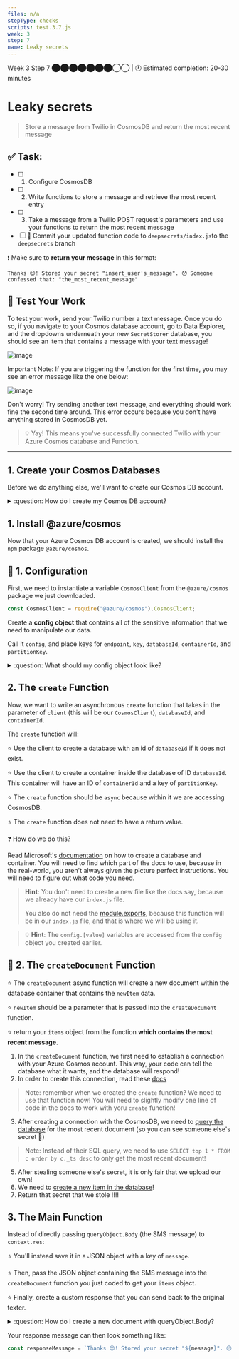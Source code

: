```yaml
---
files: n/a
stepType: checks
scripts: test.3.7.js
week: 3
step: 7
name: Leaky secrets
---
```


Week 3 Step 7 ⬤⬤⬤⬤⬤⬤⬤◯◯ | 🕐 Estimated completion: 20-30 minutes

# Leaky secrets
> Store a message from Twilio in CosmosDB and return the most recent message

## ✅  Task:
- [ ]  1. Configure CosmosDB
- [ ]  2. Write functions to store a message and retrieve the most recent entry
- [ ]  3. Take a message from a Twilio POST request's parameters and use your functions to return the most recent message
- [ ] 🚀 Commit your updated function code to `deepsecrets/index.js`to the `deepsecrets` branch

❗ Make sure to **return your message** in this format:
```
Thanks 😊! Stored your secret "insert_user's_message". 😯 Someone confessed that: "the_most_recent_message"
```

## 🚧 Test Your Work

To test your work, send your Twilio number a text message. Once you do so, if you navigate to your Cosmos database account, go to Data Explorer, and the dropdowns underneath your new `SecretStorer` database, you should see an item that contains a message with your text message!

![image](https://user-images.githubusercontent.com/49426183/120911610-99c41000-c63d-11eb-88cc-601c61585e87.png)

Important Note: If you are triggering the function for the first time, you may see an error message like the one below: 

![image](https://user-images.githubusercontent.com/49426183/120911569-46ea5880-c63d-11eb-89c3-18c0205dcef4.png)

Don't worry! Try sending another text message, and everything should work fine the second time around. This error occurs because you don't have anything stored in CosmosDB yet.

> 💡 Yay! This means you've successfully connected Twilio with your Azure Cosmos database and Function.

---

## 1. Create your Cosmos Databases

Before we do anything else, we'll want to create our Cosmos DB account.

<details>
<summary>:question: How do I create my Cosmos DB account?</summary>

1. Navigate to your Azure Portal and click on `Azure Cosmos DB` under Azure Services.

![image](https://user-images.githubusercontent.com/49426183/120911257-90857400-c63a-11eb-9046-d9a7401e24af.png)

2. Click `Create Azure Cosmos DB Account`.

![image](https://user-images.githubusercontent.com/49426183/120911303-405ae180-c63b-11eb-98eb-6a1fedcad05c.png)

3. Under `Select API Option`, choose `Core (SQL) - Recommended`.

![image](https://user-images.githubusercontent.com/49426183/120911316-5d8fb000-c63b-11eb-8466-f7bfc938d1f8.png)

4. Fill in your account name, leave default options as they are, and click `Review + create`. 

![image](https://user-images.githubusercontent.com/49426183/120911344-b52e1b80-c63b-11eb-82ff-e6b5f2e9075a.png)

5. Click `Create` a final time.

![image](https://user-images.githubusercontent.com/49426183/120911368-e7d81400-c63b-11eb-9855-686d444eb1ec.png)

6. Once deployment is complete, click `Go to resource`.

![image](https://user-images.githubusercontent.com/49426183/120911461-83698480-c63c-11eb-8260-b622013485a3.png)

</details>

## 1. Install @azure/cosmos

Now that your Azure Cosmos DB account is created, we should install the `npm` package `@azure/cosmos`. 

## 🔧 1. Configuration

First, we need to instantiate a variable `CosmosClient` from the `@azure/cosmos` package we just downloaded. 

```js
const CosmosClient = require("@azure/cosmos").CosmosClient;
```

Create a **config object** that contains all of the sensitive information that we need to manipulate our data.

Call it `config`, and place keys for `endpoint`, `key`, `databaseId`, `containerId`, and `partitionKey`.

<details>
<summary>:question: What should my config object look like?</summary>

Here is an example of the config object. Make sure your databaseId, containerId, and partitionKey are correct.

```js
const config = {
  endpoint: process.env.ENDPOINT,
  key: process.env.KEY,
  databaseId: "SecretStorer",
  containerId: "secrets",
  partitionKey: {kind: "Hash", paths: ["/secrets"]}
};
```

</details>

## 2. The `create` Function

Now, we want to write an asynchronous `create` function that takes in the parameter of `client` (this will be our `CosmosClient`), `databaseId`, and `containerId`. 

The `create` function will:

⭐️ Use the client to create a database with an id of `databaseId` if it does not exist.

⭐️ Use the client to create a container inside the database of ID `databaseId`. This container will have an ID of `containerId` and a key of `partitionKey`.

⭐️ The `create` function should be `async` because within it we are accessing CosmosDB.

⭐️ The `create` function does not need to have a return value.

❓ How do we do this?

Read Microsoft's [documentation](https://docs.microsoft.com/en-us/azure/cosmos-db/sql-api-nodejs-get-started) on how to create a database and container. 
You will need to find which part of the docs to use, because in the real-world, you aren't always given the picture perfect instructions. You will need to figure out what code you need.
  
> **Hint**: You don't need to create a new file like the docs say, because we already have our `index.js` file. 
> 
> You also do not need the [module.exports](https://stackify.com/node-js-module-exports/), because this function will be in our `index.js` file, and that is where we will be using it. 

> :bulb: **Hint**: The `config.[value]` variables are accessed from the `config` object you created earlier.

## 📜 2. The `createDocument` Function

⭐️ The `createDocument` async function will create a new document within the database container that contains the `newItem` data.

⭐️ `newItem` should be a parameter that is passed into the `createDocument` function.

⭐️ return your `items` object from the function **which contains the most recent message.**

1. In the `createDocument` function, we first need to establish a connection with your Azure Cosmos account. This way, your code can tell the database what it wants, and the database will respond!
2. In order to create this connection, read these [docs](https://docs.microsoft.com/en-us/azure/cosmos-db/sql-api-nodejs-get-started#connect-to-the-azure-cosmos-account)
> Note: remember when we created the `create` function? We need to use that function now! You will need to slightly modify one line of code in the docs to work with yoru `create` function!
3. After creating a connection with the CosmosDB, we need to [query the database](https://docs.microsoft.com/en-us/azure/cosmos-db/sql-api-nodejs-get-started#QueryItem) for the most recent document (so you can see someone else's secret 👀)
> Note: Instead of their SQL query, we need to use `SELECT top 1 * FROM c order by c._ts desc` to only get the most recent document!
5. After stealing someone else's secret, it is only fair that we upload our own!
6. We need to [create a new item in the database](https://docs.microsoft.com/en-us/azure/cosmos-db/sql-api-nodejs-get-started#CreateItem)!
7. Return that secret that we stole ‼️‼️

## 3. The Main Function

Instead of directly passing `queryObject.Body` (the SMS message) to `context.res`:

⭐️ You'll instead save it in a JSON object with a key of `message`.

⭐️ Then, pass the JSON object containing the SMS message into the `createDocument` function you just coded to get your `items` object.

⭐️ Finally, create a custom response that you can send back to the original texter.

<details>
<summary>:question: How do I create a new document with queryObject.Body?</summary>

```js
const queryObject = // use the querystring npm package to parse the request body
let message = queryObject.Body;
let document = // create an object with the string `"message"` as the key, and the variable `message` as its value
let items = // call the createDocument function with the document we just made
```

</details>

Your response message can then look something like:

```js
const responseMessage = `Thanks 😊! Stored your secret "${message}". 😯 Someone confessed that: ${JSON.stringify(items[0].message)}`
```
